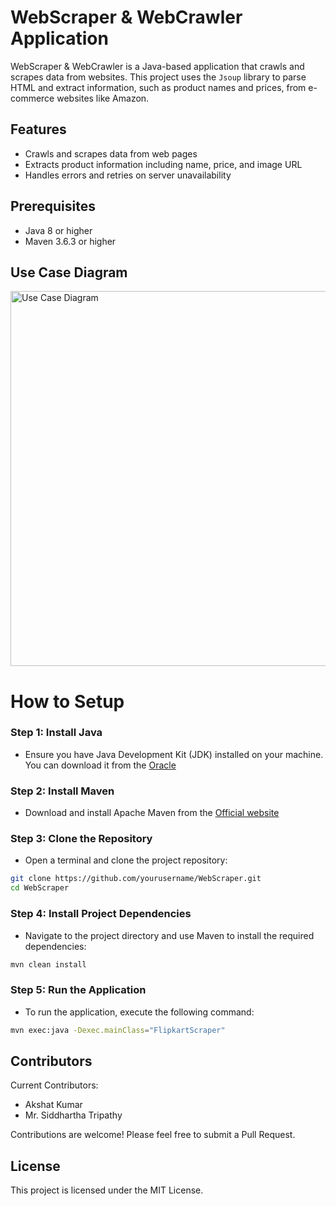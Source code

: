 # WebScraper & WebCrawler Application

WebScraper & WebCrawler is a Java-based application that crawls and scrapes data from websites. This project uses the `Jsoup` library to parse HTML and extract information, such as product names and prices, from e-commerce websites like Amazon. 

## Features

- Crawls and scrapes data from web pages 
- Extracts product information including name, price, and image URL
- Handles errors and retries on server unavailability
 
## Prerequisites

- Java 8 or higher
- Maven 3.6.3 or higher

## Use Case Diagram
<img src="https://github.com/Akshat-Kumar-X/Web-Scraper-and-Crawler/assets/112055229/a754632f-d7f6-4cad-99cf-ee97f3126a36" alt="Use Case Diagram" width="600">


# How to Setup

### Step 1: Install Java
- Ensure you have Java Development Kit (JDK) installed on your machine. You can download it from the [Oracle](https://www.oracle.com/java/technologies/downloads/#java11)

### Step 2: Install Maven
- Download and install Apache Maven from the [Official website](https://maven.apache.org/install.html)

### Step 3: Clone the Repository
- Open a terminal and clone the project repository:

```bash
git clone https://github.com/yourusername/WebScraper.git
cd WebScraper
```
### Step 4: Install Project Dependencies
- Navigate to the project directory and use Maven to install the required dependencies:

```bash
mvn clean install
```
### Step 5: Run the Application
- To run the application, execute the following command:

```bash
mvn exec:java -Dexec.mainClass="FlipkartScraper"
```

## Contributors
Current Contributors:
- Akshat Kumar
- Mr. Siddhartha Tripathy

Contributions are welcome! Please feel free to submit a Pull Request.

## License
This project is licensed under the MIT License.
